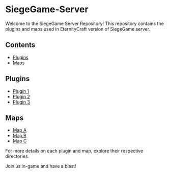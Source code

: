 # SiegeGame-Server
Welcome to the SiegeGame Server Repository! This repository contains the plugins and maps used in EternityCraft version of SiegeGame server.

## Contents

- [Plugins](#plugins)
- [Maps](#maps)

## Plugins

- [Plugin 1](plugins/plugin1)
- [Plugin 2](plugins/plugin2)
- [Plugin 3](plugins/plugin3)

## Maps

- [Map A](maps/mapA)
- [Map B](maps/mapB)
- [Map C](maps/mapC)

For more details on each plugin and map, explore their respective directories.

Join us in-game and have a blast!
